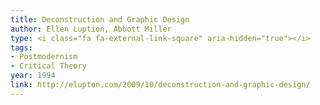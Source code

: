 ```yaml
---
title: Deconstruction and Graphic Design
author: Ellen Luption, Abbott Miller
type: <i class="fa fa-external-link-square" aria-hidden="true"></i>
tags:
- Postmodernism
- Critical Theory
year: 1994
link: http://elupton.com/2009/10/deconstruction-and-graphic-design/
---
```

